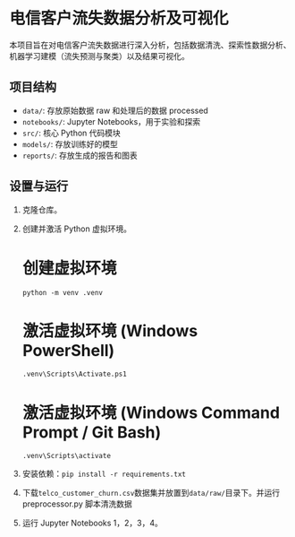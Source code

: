 # 电信客户流失数据分析及可视化

本项目旨在对电信客户流失数据进行深入分析，包括数据清洗、探索性数据分析、机器学习建模（流失预测与聚类）以及结果可视化。

## 项目结构

- `data/`: 存放原始数据 raw 和处理后的数据 processed
- `notebooks/`: Jupyter Notebooks，用于实验和探索
- `src/`: 核心 Python 代码模块
- `models/`: 存放训练好的模型
- `reports/`: 存放生成的报告和图表

## 设置与运行

1. 克隆仓库。
2. 创建并激活 Python 虚拟环境。

   # 创建虚拟环境

   `python -m venv .venv`

   # 激活虚拟环境 (Windows PowerShell)

   `.venv\Scripts\Activate.ps1`

   # 激活虚拟环境 (Windows Command Prompt / Git Bash)

   `.venv\Scripts\activate`

3. 安装依赖：`pip install -r requirements.txt`
4. 下载`telco_customer_churn.csv`数据集并放置到`data/raw/`目录下。并运行 preprocessor.py 脚本清洗数据
5. 运行 Jupyter Notebooks 1，2，3，4。
